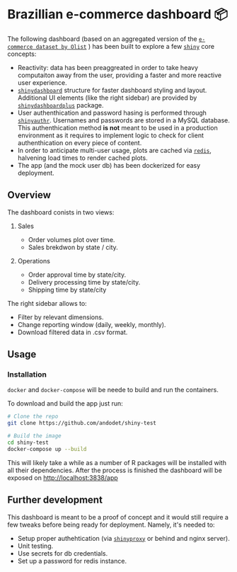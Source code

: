 # Brazillian e-commerce dashboard 📦

The following dashboard (based on an aggregated version of the [`e-commerce dataset by Olist`](https://www.kaggle.com/olistbr/brazilian-ecommerce) ) has been built to explore a few [`shiny`](https://shiny.rstudio.com) core concepts:

* Reactivity: data has been preaggreated in order to take heavy computaiton away from the user, providing a faster and more reactive user experience. 
* [`shinydashboard`](https://rstudio.github.io/shinydashboard) structure for faster dashboard styling and layout. Additional UI elements (like the right sidebar) are provided by
[`shinydashboardplus`](https://rinterface.github.io/shinydashboardPlus/) package.
* User authenthication and password hasing is performed through [`shinyauthr`](https://github.com/PaulC91/shinyauthr). Usernames and passwords are stored in a
MySQL database.  
This authenthication method **is not** meant to be used in a production environment as it requires to implement logic to check for client authenthication
on every piece of content.  
* In order to anticipate multi-user usage, plots are cached via [``redis``](https://redis.io), halvening load times to render cached plots.
* The app (and the mock user db) has been dockerized for easy deployment.


## Overview

The dashboard conists in two views:

1. Sales
    * Order volumes plot over time.
    * Sales brekdwon by state / city.
    
2. Operations
    * Order approval time by state/city.
    * Delivery processing time by state/city.
    * Shipping time by state/city  


The right sidebar allows to:

* Filter by relevant dimensions.
* Change reporting window (daily, weekly, monthly).
* Download filtered data in .csv format.


## Usage
### Installation

`docker` and `docker-compose` will be neede to build and run the containers.  

To download and build the app just run:
```sh
# Clone the repo
git clone https://github.com/andodet/shiny-test

# Build the image
cd shiny-test
docker-compose up --build
```

This will likely take a while as a number of R packages will be installed with all their dependencies. After the process is finished the dashboard will be exposed on
[http://localhost:3838/app](http://localhost:3838/app)


## Further development

This dashboard is meant to be a proof of concept and it would still require a few tweaks before being ready for deployment.
Namely, it's needed to:

* Setup proper authehtication (via [`shinyproxy`]() or behind and nginx server).
* Unit testing.
* Use secrets for db credentials.
* Set up a password for redis instance.

